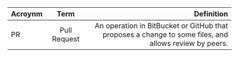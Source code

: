 

| Acroynm       | Term           | Definition  |
| ------------- |:-------------:| -----:|
| PR     | Pull Request | An operation in BitBucket or GitHub that proposes a change to some files, and allows review by peers. |
